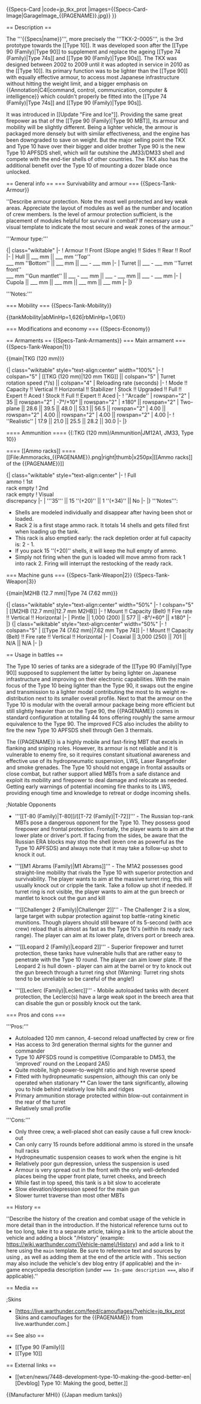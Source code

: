 {{Specs-Card
|code=jp_tkx_prot
|images={{Specs-Card-Image|GarageImage_{{PAGENAME}}.jpg}}
}}

== Description ==
<!-- ''In the description, the first part should be about the history of the creation and combat usage of the vehicle, as well as its key features. In the second part, tell the reader about the ground vehicle in the game. Insert a screenshot of the vehicle, so that if the novice player does not remember the vehicle by name, he will immediately understand what kind of vehicle the article is talking about.'' -->
The '''{{Specs|name}}''', more precisely the '''TKX-2-0005''', is the 3rd prototype towards the [[Type 10]]. It was developed soon after the [[Type 90 (Family)|Type 90]] to supplement and replace the ageing [[Type 74 (Family)|Type 74s]] and [[Type 90 (Family)|Type 90s]]. The TKX was designed between 2002 to 2009 until it was adopted in service in 2010 as the [[Type 10]]. Its primary function was to be lighter than the [[Type 90]] with equally effective armour, to access most Japanese infrastructure without hitting the weight limit, and a bigger emphasis on {{Annotation|C4I|command, control, communication, computer & intelligence}} which couldn't properly be fitted into the [[Type 74 (Family)|Type 74s]] and [[Type 90 (Family)|Type 90s]].

It was introduced in [[Update "Fire and Ice"]]. Providing the same great firepower as that of the [[Type 90 (Family)|Type 90 MBT]], its armour and mobility will be slightly different. Being a lighter vehicle, the armour is packaged more densely but with similar effectiveness, and the engine has been downgraded to save on weight. But the major selling point the TKX and Type 10 have over their bigger and older brother Type 90 is the new Type 10 APFSDS shell, which will far outshine the JM33/DM33 shell and compete with the end-tier shells of other countries. The TKX also has the additional benefit over the Type 10 of mounting a dozer blade once unlocked.

== General info ==
=== Survivability and armour ===
{{Specs-Tank-Armour}}
<!-- ''Describe armour protection. Note the most well protected and key weak areas. Appreciate the layout of modules as well as the number and location of crew members. Is the level of armour protection sufficient, is the placement of modules helpful for survival in combat? If necessary use a visual template to indicate the most secure and weak zones of the armour.'' -->
''Describe armour protection. Note the most well protected and key weak areas. Appreciate the layout of modules as well as the number and location of crew members. Is the level of armour protection sufficient, is the placement of modules helpful for survival in combat? If necessary use a visual template to indicate the most secure and weak zones of the armour.''

'''Armour type:''' <!-- The types of armour present on the vehicle and their general locations -->
<!-- Example: * Rolled homogeneous armour (Front, Side, Rear, Hull roof)
* Cast homogeneous armour (Turret, Transmission area) -->

{| class="wikitable"
|-
! Armour !! Front (Slope angle) !! Sides !! Rear !! Roof
|-
| Hull || ___ mm || ___ mm ''Top'' <br> ___ mm ''Bottom'' || ___ mm || ___ - ___ mm
|-
| Turret || ___ - ___ mm ''Turret front'' <br> ___ mm ''Gun mantlet'' || ___ - ___ mm || ___ - ___ mm || ___ - ___ mm
|-
| Cupola || ___ mm || ___ mm || ___ mm || ___ mm
|-
|}

'''Notes:''' <!-- Any additional notes which the user needs to be aware of -->
<!-- Example: * Suspension wheels are 20 mm thick, tracks are 30 mm thick, and torsion bars are 60 mm thick. -->

=== Mobility ===
{{Specs-Tank-Mobility}}
<!-- ''Write about the mobility of the ground vehicle. Estimate the specific power and manoeuvrability, as well as the maximum speed forwards and backwards.'' -->

{{tankMobility|abMinHp=1,626|rbMinHp=1,061}}

=== Modifications and economy ===
{{Specs-Economy}}

== Armaments ==
{{Specs-Tank-Armaments}}
=== Main armament ===
{{Specs-Tank-Weapon|1}}
<!-- ''Give the reader information about the characteristics of the main gun. Assess its effectiveness in a battle based on the reloading speed, ballistics and the power of shells. Do not forget about the flexibility of the fire, that is how quickly the cannon can be aimed at the target, open fire on it and aim at another enemy. Add a link to the main article on the gun: <code><nowiki>{{main|Name of the weapon}}</nowiki></code>. Describe in general terms the ammunition available for the main gun. Give advice on how to use them and how to fill the ammunition storage.'' -->
{{main|TKG (120 mm)}}

{| class="wikitable" style="text-align:center" width="100%"
|-
! colspan="5" | [[TKG (120 mm)|120 mm TKG]] || colspan="5" | Turret rotation speed (°/s) || colspan="4" | Reloading rate (seconds)
|-
! Mode !! Capacity !! Vertical !! Horizontal !! Stabilizer
! Stock !! Upgraded !! Full !! Expert !! Aced
! Stock !! Full !! Expert !! Aced
|-
! ''Arcade''
| rowspan="2" | 35 || rowspan="2" | -7°/+10° || rowspan="2" | ±180° || rowspan="2" | Two-plane || 28.6 || 39.5 || 48.0 || 53.1 || 56.5 || rowspan="2" | 4.00 || rowspan="2" | 4.00 || rowspan="2" | 4.00 || rowspan="2" | 4.00
|-
! ''Realistic''
| 17.9 || 21.0 || 25.5 || 28.2 || 30.0
|-
|}

==== Ammunition ====
{{:TKG (120 mm)/Ammunition|JM12A1, JM33, Type 10}}

==== [[Ammo racks]] ====
[[File:Ammoracks_{{PAGENAME}}.png|right|thumb|x250px|[[Ammo racks]] of the {{PAGENAME}}]]
<!-- '''Last updated: 2.21.1.63''' -->
{| class="wikitable" style="text-align:center"
|-
! Full<br>ammo
! 1st<br>rack empty
! 2nd<br>rack empty
! Visual<br>discrepancy
|-
| '''35''' || 15&nbsp;''(+20)'' || 1&nbsp;''(+34)'' || No
|-
|}
'''Notes''':

* Shells are modeled individually and disappear after having been shot or loaded.
* Rack 2 is a first stage ammo rack. It totals 14 shells and gets filled first when loading up the tank.
* This rack is also emptied early: the rack depletion order at full capacity is: 2 - 1.
* If you pack 15&nbsp;''(+20)'' shells, it will keep the hull empty of ammo.
* Simply not firing when the gun is loaded will move ammo from rack 1 into rack 2. Firing will interrupt the restocking of the ready rack.

=== Machine guns ===
{{Specs-Tank-Weapon|2}}
{{Specs-Tank-Weapon|3}}
<!-- ''Offensive and anti-aircraft machine guns not only allow you to fight some aircraft but also are effective against lightly armoured vehicles. Evaluate machine guns and give recommendations on its use.'' -->
{{main|M2HB (12.7 mm)|Type 74 (7.62 mm)}}

{| class="wikitable" style="text-align:center" width="50%"
|-
! colspan="5" | [[M2HB (12.7 mm)|12.7 mm M2HB]]
|-
! Mount !! Capacity (Belt) !! Fire rate !! Vertical !! Horizontal
|-
| Pintle || 1,000 (200) || 577 || -8°/+60° || ±180°
|-
|}
{| class="wikitable" style="text-align:center" width="50%"
|-
! colspan="5" | [[Type 74 (7.62 mm)|7.62 mm Type 74]]
|-
! Mount !! Capacity (Belt) !! Fire rate !! Vertical !! Horizontal
|-
| Coaxial || 3,000 (250) || 701 || N/A || N/A
|-
|}

== Usage in battles ==
<!-- ''Describe the tactics of playing in the vehicle, the features of using vehicles in the team and advice on tactics. Refrain from creating a "guide" - do not impose a single point of view but instead give the reader food for thought. Describe the most dangerous enemies and give recommendations on fighting them. If necessary, note the specifics of the game in different modes (AB, RB, SB).'' -->
The Type 10 series of tanks are a sidegrade of the [[Type 90 (Family)|Type 90]] supposed to supplement the latter by being lighter on Japanese infrastructure and improving on their electronic capabilities. With the main focus of the Type 10 being lighter than the Type 90, it swaps out the engine and transmission to a lighter model contributing the most to its weight re-distribution next to its smaller overall profile. Next to that the armour on the Type 10 is modular with the overall armour package being more efficient but still slightly heavier than on the Type 90, the {{PAGENAME}} comes in standard configuration at totalling 44 tons offering roughly the same armour equivalence to the Type 90. The improved FCS also includes the ability to fire the new Type 10 APFSDS shell through Gen 3 thermals.

The {{PAGENAME}} is a highly mobile and fast-firing MBT that excels in flanking and sniping roles. However, its armour is not reliable and it is vulnerable to enemy fire, so it requires constant situational awareness and effective use of its hydropneumatic suspension, LWS, Laser Rangefinder and smoke grenades. The Type 10 should not engage in frontal assaults or close combat, but rather support allied MBTs from a safe distance and exploit its mobility and firepower to deal damage and relocate as needed. Getting early warnings of potential incoming fire thanks to its LWS, providing enough time and knowledge to retreat or dodge incoming shells.

;Notable Opponents

* '''[[T-80 (Family)|T-80]]/[[T-72 (Family)|T-72]]''' - The Russian top-rank MBTs pose a dangerous opponent for the Type 10. They possess good firepower and frontal protection. Frontally, the player wants to aim at the lower plate or driver's port. If facing from the sides, be aware that the Russian ERA blocks may stop the shell (even one as powerful as the Type 10 APFSDS) and always note that it may take a follow-up shot to knock it out.

* '''[[M1 Abrams (Family)|M1 Abrams]]''' - The M1A2 possesses good straight-line mobility that rivals the Type 10 with superior protection and survivability. The player wants to aim at the massive turret ring, this will usually knock out or cripple the tank. Take a follow up shot if needed. If turret ring is not visible, the player wants to aim at the gun breech or mantlet to knock out the gun and kill

* '''[[Challenger 2 (Family)|Challenger 2]]''' - The Challenger 2 is a slow, large target with subpar protection against top battle-rating kinetic munitions. Though players should still beware of its 5-second (with ace crew) reload that is almost as fast as the Type 10's (within its ready rack range). The player can aim at its lower plate, drivers port or breech area.

* '''[[Leopard 2 (Family)|Leopard 2]]''' - Superior firepower and turret protection, these tanks have vulnerable hulls that are rather easy to penetrate with the Type 10 round. The player can aim lower plate. If the Leopard 2 is hull down - player can aim at the barrel or try to knock out the gun breech through a turret ring shot (Warning: Turret ring shots tend to be unreliable so be careful of the angle!)

* '''[[Leclerc (Family)|Leclerc]]''' - Mobile autoloaded tanks with decent protection, the Leclerc(s) have a large weak spot in the breech area that can disable the gun or possibly knock out the tank.

=== Pros and cons ===
<!-- ''Summarise and briefly evaluate the vehicle in terms of its characteristics and combat effectiveness. Mark its pros and cons in a bulleted list. Try not to use more than 6 points for each of the characteristics. Avoid using categorical definitions such as "bad", "good" and the like - use substitutions with softer forms such as "inadequate" and "effective".'' -->

'''Pros:'''

* Autoloaded 120 mm cannon, 4-second reload unaffected by crew or fire
* Has access to 3rd generation thermal sights for the gunner and commander
* Type 10 APFSDS round is competitive (Comparable to DM53, the 'improved' round on the Leopard 2A5)
* Quite mobile, high power-to-weight ratio and high reverse speed
* Fitted with hydropneumatic suspension, although this can only be operated when stationary
** Can lower the tank significantly, allowing you to hide behind relatively low hills and ridges
* Primary ammunition storage protected within blow-out containment in the rear of the turret
* Relatively small profile

'''Cons:'''

* Only three crew, a well-placed shot can easily cause a full crew knock-out
* Can only carry 15 rounds before additional ammo is stored in the unsafe hull racks
* Hydropneumatic suspension ceases to work when the engine is hit
* Relatively poor gun depression, unless the suspension is used
* Armour is very spread out in the front with the only well-defended places being the upper front plate, turret cheeks, and breech
* While fast in top speed, this tank is a bit slow to accelerate
* Slow elevation/depression speed for the main gun
* Slower turret traverse than most other MBTs

== History ==
<!-- ''Describe the history of the creation and combat usage of the vehicle in more detail than in the introduction. If the historical reference turns out to be too long, take it to a separate article, taking a link to the article about the vehicle and adding a block "/History" (example: <nowiki>https://wiki.warthunder.com/(Vehicle-name)/History</nowiki>) and add a link to it here using the <code>main</code> template. Be sure to reference text and sources by using <code><nowiki><ref></ref></nowiki></code>, as well as adding them at the end of the article with <code><nowiki><references /></nowiki></code>. This section may also include the vehicle's dev blog entry (if applicable) and the in-game encyclopedia description (under <code><nowiki>=== In-game description ===</nowiki></code>, also if applicable).'' -->
''Describe the history of the creation and combat usage of the vehicle in more detail than in the introduction. If the historical reference turns out to be too long, take it to a separate article, taking a link to the article about the vehicle and adding a block "/History" (example: <nowiki>https://wiki.warthunder.com/(Vehicle-name)/History</nowiki>) and add a link to it here using the <code>main</code> template. Be sure to reference text and sources by using <code><nowiki><ref></ref></nowiki></code>, as well as adding them at the end of the article with <code><nowiki><references /></nowiki></code>. This section may also include the vehicle's dev blog entry (if applicable) and the in-game encyclopedia description (under <code><nowiki>=== In-game description ===</nowiki></code>, also if applicable).''

== Media ==
<!-- ''Excellent additions to the article would be video guides, screenshots from the game, and photos.'' -->

;Skins
* [https://live.warthunder.com/feed/camouflages/?vehicle=jp_tkx_prot Skins and camouflages for the {{PAGENAME}} from live.warthunder.com.]

== See also ==
<!-- ''Links to the articles on the War Thunder Wiki that you think will be useful for the reader, for example:''
* ''reference to the series of the vehicles;''
* ''links to approximate analogues of other nations and research trees.'' -->

* [[Type 90 (Family)]]
* [[Type 10]]

== External links ==
<!-- ''Paste links to sources and external resources, such as:''
* ''topic on the official game forum;''
* ''other literature.'' -->

* [[wt:en/news/7448-development-type-10-making-the-good-better-en|[Devblog] Type 10: Making the good, better.]]

{{Manufacturer MHI}}
{{Japan medium tanks}}